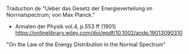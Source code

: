 # 
Traduction de "Ueber das Gesetz der Energieverteilung im Norrnalspectrum;
 von Max Planck."
 - Annalen der Physik vol.4, p.553 ff (1901)
https://onlinelibrary.wiley.com/doi/epdf/10.1002/andp.19013090310

"On the Law of the Energy Distribution in the Normal Spectrum"
